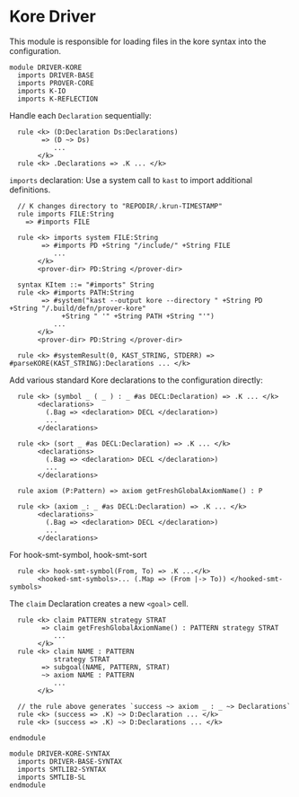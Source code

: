 Kore Driver
===========

This module is responsible for loading files in the kore syntax into the
configuration.

```k
module DRIVER-KORE
  imports DRIVER-BASE
  imports PROVER-CORE
  imports K-IO
  imports K-REFLECTION
```

Handle each `Declaration` sequentially:

```k
  rule <k> (D:Declaration Ds:Declarations)
        => (D ~> Ds)
           ...
       </k>
  rule <k> .Declarations => .K ... </k>
```

`imports` declaration: Use a system call to `kast` to import additional definitions.

```k
  // K changes directory to "REPODIR/.krun-TIMESTAMP"
  rule imports FILE:String
    => #imports FILE

  rule <k> imports system FILE:String
        => #imports PD +String "/include/" +String FILE
           ...
       </k>
       <prover-dir> PD:String </prover-dir>

  syntax KItem ::= "#imports" String
  rule <k> #imports PATH:String
        => #system("kast --output kore --directory " +String PD +String "/.build/defn/prover-kore"
             +String " '" +String PATH +String "'")
           ...
       </k>
       <prover-dir> PD:String </prover-dir>

  rule <k> #systemResult(0, KAST_STRING, STDERR) => #parseKORE(KAST_STRING):Declarations ... </k>
```

Add various standard Kore declarations to the configuration directly:

```k
  rule <k> (symbol _ ( _ ) : _ #as DECL:Declaration) => .K ... </k>
       <declarations>
         (.Bag => <declaration> DECL </declaration>)
         ...
       </declarations>

  rule <k> (sort _ #as DECL:Declaration) => .K ... </k>
       <declarations>
         (.Bag => <declaration> DECL </declaration>)
         ...
       </declarations>

  rule axiom (P:Pattern) => axiom getFreshGlobalAxiomName() : P

  rule <k> (axiom _: _ #as DECL:Declaration) => .K ... </k>
       <declarations>
         (.Bag => <declaration> DECL </declaration>)
         ...
       </declarations>
```

For hook-smt-symbol, hook-smt-sort
```k
  rule <k> hook-smt-symbol(From, To) => .K ...</k>
       <hooked-smt-symbols>... (.Map => (From |-> To)) </hooked-smt-symbols>
```

The `claim` Declaration creates a new `<goal>` cell.

```k
  rule <k> claim PATTERN strategy STRAT
        => claim getFreshGlobalAxiomName() : PATTERN strategy STRAT
           ...
       </k>
  rule <k> claim NAME : PATTERN
           strategy STRAT
        => subgoal(NAME, PATTERN, STRAT)
        ~> axiom NAME : PATTERN
           ...
       </k>

  // the rule above generates `success ~> axiom _ : _ ~> Declarations`
  rule <k> (success => .K) ~> D:Declaration ... </k>
  rule <k> (success => .K) ~> D:Declarations ... </k>
```

```k
endmodule
```

```k
module DRIVER-KORE-SYNTAX
  imports DRIVER-BASE-SYNTAX
  imports SMTLIB2-SYNTAX
  imports SMTLIB-SL
endmodule
```
